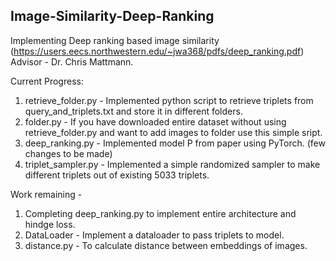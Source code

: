 ## Image-Similarity-Deep-Ranking
Implementing Deep ranking based image similarity (https://users.eecs.northwestern.edu/~jwa368/pdfs/deep_ranking.pdf)
Advisor - Dr. Chris Mattmann.

Current Progress:
1. retrieve_folder.py - Implemented python script to retrieve triplets from query_and_triplets.txt and store it in different folders.
2. folder.py - If you have downloaded entire dataset without using retrieve_folder.py and want to add images to folder use this simple sript.
3. deep_ranking.py - Implemented model P from paper using PyTorch. (few changes to be made)
4. triplet_sampler.py - Implemented a simple randomized sampler to make different triplets out of existing 5033 triplets.

Work remaining -
1. Completing deep_ranking.py to implement entire architecture and hindge loss.
2. DataLoader - Implement a dataloader to pass triplets to model.
3. distance.py - To calculate distance between embeddings of images.
